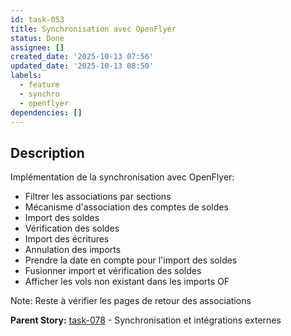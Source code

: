 ```yaml
---
id: task-053
title: Synchronisation avec OpenFlyer
status: Done
assignee: []
created_date: '2025-10-13 07:56'
updated_date: '2025-10-13 08:50'
labels:
  - feature
  - synchro
  - openflyer
dependencies: []
---
```


## Description

<!-- SECTION:DESCRIPTION:BEGIN -->
Implémentation de la synchronisation avec OpenFlyer:
- Filtrer les associations par sections
- Mécanisme d'association des comptes de soldes
- Import des soldes
- Vérification des soldes
- Import des écritures
- Annulation des imports
- Prendre la date en compte pour l'import des soldes
- Fusionner import et vérification des soldes
- Afficher les vols non existant dans les imports OF

Note: Reste à vérifier les pages de retour des associations

**Parent Story:** [task-078](task-078) - Synchronisation et intégrations externes
<!-- SECTION:DESCRIPTION:END -->
